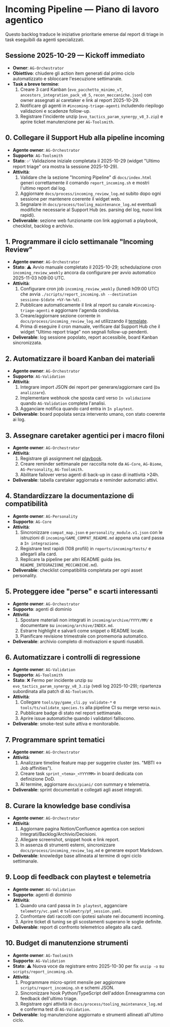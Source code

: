 # Incoming Pipeline — Piano di lavoro agentico

Questo backlog traduce le iniziative prioritarie emerse dal report di triage in task eseguibili da agenti specializzati.

## Sessione 2025-10-29 — Kickoff immediato
- **Owner**: `AG-Orchestrator`
- **Obiettivo**: chiudere gli action item generati dal primo ciclo automatizzato e sbloccare l'esecuzione settimanale.
- **Task a breve termine**:
  1. Creare 3 card Kanban (`evo_pacchetto_minimo_v7`, `ancestors_integration_pack_v0_5`, `recon_meccaniche.json`) con owner assegnati ai caretaker e link al report 2025-10-29.
  2. Notificare gli agenti in `#incoming-triage-agenti` includendo riepilogo validazioni e scadenze follow-up.
  3. Registrare l'incidente unzip (`evo_tactics_param_synergy_v8_3.zip`) e aprire ticket manutenzione per `AG-Toolsmith`.

## 0. Collegare il Support Hub alla pipeline incoming
- **Agente owner**: `AG-Orchestrator`
- **Supporto**: `AG-Toolsmith`
- **Stato**: ✅ Validazione iniziale completata il 2025-10-29 (widget "Ultimo report triage" ora mostra la sessione 2025-10-29).
- **Attività**:
  1. Validare che la sezione "Incoming Pipeline" di `docs/index.html` generi correttamente il comando `report_incoming.sh` e mostri l'ultimo report dal log.
  2. Aggiornare `docs/process/incoming_review_log.md` subito dopo ogni sessione per mantenere coerente il widget web.
  3. Segnalare in `docs/process/tooling_maintenance_log.md` eventuali modifiche necessarie al Support Hub (es. parsing del log, nuovi link rapidi).
- **Deliverable**: sezione web funzionante con link aggiornati a playbook, checklist, backlog e archivio.

## 1. Programmare il ciclo settimanale "Incoming Review"
- **Agente owner**: `AG-Orchestrator`
- **Stato**: ⚠️ Avvio manuale completato il 2025-10-29; schedulazione cron `incoming_review_weekly` ancora da configurare per avvio automatico 2025-11-03 h09:00 UTC.
- **Attività**:
  1. Configurare cron job `incoming_review_weekly` (lunedì h09:00 UTC) che avvia `./scripts/report_incoming.sh --destination sessione-$(date +%Y-%m-%d)`.
  2. Pubblicare automaticamente il link al report su canale `#incoming-triage-agenti` e aggiornare l'agenda condivisa.
  3. Creare/aggiornare sezione corrente in `docs/process/incoming_review_log.md` utilizzando il [template](../templates/incoming_triage_meeting.md).
  4. Prima di eseguire il cron manuale, verificare dal Support Hub che il widget "Ultimo report triage" non segnali follow-up pendenti.
- **Deliverable**: log sessione popolato, report accessibile, board Kanban sincronizzata.

## 2. Automatizzare il board Kanban dei materiali
- **Agente owner**: `AG-Orchestrator`
- **Supporto**: `AG-Validation`
- **Attività**:
  1. Integrare import JSON dei report per generare/aggiornare card (`Da analizzare`).
  2. Implementare webhook che sposta card verso `In validazione` quando `AG-Validation` completa l'analisi.
  3. Agganciare notifica quando card entra in `In playtest`.
- **Deliverable**: board popolata senza intervento umano, con stato coerente ai log.

## 3. Assegnare caretaker agentici per i macro filoni
- **Agente owner**: `AG-Orchestrator`
- **Attività**:
  1. Registrare gli assignment nel [playbook](incoming_triage_pipeline.md#4-ruoli-caretaker-agentici).
  2. Creare reminder settimanale per raccolta note da `AG-Core`, `AG-Biome`, `AG-Personality`, `AG-Toolsmith`.
  3. Abilitare failover verso agenti di back-up in caso di inattività >24h.
- **Deliverable**: tabella caretaker aggiornata e reminder automatici attivi.

## 4. Standardizzare la documentazione di compatibilità
- **Agente owner**: `AG-Personality`
- **Supporto**: `AG-Core`
- **Attività**:
  1. Sincronizzare `compat_map.json` e `personality_module.v1.json` con le istruzioni di `incoming/GAME_COMPAT_README.md` appena una card passa a `In integrazione`.
  2. Registrare test rapidi (108 profili) in `reports/incoming/tests/` e allegarli alla card.
  3. Replicare la pipeline per altri README guida (es. `README_INTEGRAZIONE_MECCANICHE.md`).
- **Deliverable**: checklist compatibilità completata per ogni asset personality.

## 5. Proteggere idee "perse" e scarti interessanti
- **Agente owner**: `AG-Orchestrator`
- **Supporto**: agenti di dominio
- **Attività**:
  1. Spostare materiali non integrati in `incoming/archive/YYYY/MM/` e documentare su `incoming/archive/INDEX.md`.
  2. Estrarre highlight e salvarli come snippet o README locale.
  3. Pianificare revisione trimestrale con promemoria automatico.
- **Deliverable**: archivio completo di motivazioni e spunti riusabili.

## 6. Automatizzare i controlli di regressione
- **Agente owner**: `AG-Validation`
- **Supporto**: `AG-Toolsmith`
- **Stato**: ❌ Fermo per incidente unzip su `evo_tactics_param_synergy_v8_3.zip` (vedi log 2025-10-29); ripartenza subordinata alla patch di `AG-Toolsmith`.
- **Attività**:
  1. Collegare `tools/py/game_cli.py validate-*` e `tools/ts/validate_species.ts` alla pipeline CI su merge verso `main`.
  2. Pubblicare badge di stato nel report settimanale.
  3. Aprire issue automatiche quando i validatori falliscono.
- **Deliverable**: smoke-test suite attiva e monitorabile.

## 7. Programmare sprint tematici
- **Agente owner**: `AG-Orchestrator`
- **Attività**:
  1. Analizzare timeline feature map per suggerire cluster (es. "MBTI ↔ Job affinities").
  2. Creare task `sprint_<tema>_<YYYYMM>` in board dedicata con definizione DoD.
  3. Al termine, aggiornare `docs/piani/` con summary e telemetria.
- **Deliverable**: sprint documentati e collegati agli asset integrati.

## 8. Curare la knowledge base condivisa
- **Agente owner**: `AG-Orchestrator`
- **Attività**:
  1. Aggiornare pagina Notion/Confluence agentica con sezioni Integrati/Backlog/Archivio/Decisioni.
  2. Allegare screenshot, snippet hook e link report.
  3. In assenza di strumenti esterni, sincronizzare `docs/process/incoming_review_log.md` e generare export Markdown.
- **Deliverable**: knowledge base allineata al termine di ogni ciclo settimanale.

## 9. Loop di feedback con playtest e telemetria
- **Agente owner**: `AG-Validation`
- **Supporto**: agenti di dominio
- **Attività**:
  1. Quando una card passa in `In playtest`, agganciare `telemetry/vc.yaml` e `telemetry/pf_session.yaml`.
  2. Confrontare dati raccolti con ipotesi salvate nei documenti incoming.
  3. Aprire ticket di tuning se gli scostamenti superano le soglie definite.
- **Deliverable**: report di confronto telemetrico allegato alla card.

## 10. Budget di manutenzione strumenti
- **Agente owner**: `AG-Toolsmith`
- **Supporto**: `AG-Validation`
- **Stato**: ⚠️ Nuova voce da registrare entro 2025-10-30 per fix `unzip -o` su `scripts/report_incoming.sh`.
- **Attività**:
  1. Programmare micro-sprint mensile per aggiornare `scripts/report_incoming.sh` e schemi JSON.
  2. Sincronizzare hook Python/TypeScript dell'addon Enneagramma con feedback dell'ultimo triage.
  3. Registrare ogni attività in `docs/process/tooling_maintenance_log.md` e conferma test di `AG-Validation`.
- **Deliverable**: log manutenzione aggiornato e strumenti allineati all'ultimo ciclo.
